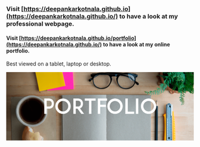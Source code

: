 ### Visit [https://deepankarkotnala.github.io](https://deepankarkotnala.github.io/) to have a look at my professional webpage.

#### Visit [https://deepankarkotnala.github.io/portfolio](https://deepankarkotnala.github.io/) to have a look at my online portfolio.

Best viewed on a tablet, laptop or desktop.

<img src="https://raw.githubusercontent.com/deepankarkotnala/deepankarkotnala.github.io/master/images/portfolio.png"  width="900" align="left"/>
